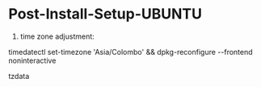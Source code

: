 # Post-Install-Setup-UBUNTU

1. time zone adjustment:

  timedatectl set-timezone 'Asia/Colombo' && dpkg-reconfigure --frontend noninteractive 

  tzdata

